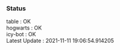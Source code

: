 ### Status


table : OK  
hogwarts : OK  
icy-bot : OK  
Latest Update : 2021-11-11 19:06:54.914205
